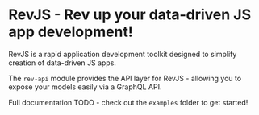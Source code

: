 # RevJS - Rev up your data-driven JS app development!

RevJS is a rapid application development toolkit designed to simplify creation
of data-driven JS apps.

The `rev-api` module provides the API layer for RevJS - allowing you to expose
your models easily via a GraphQL API.

Full documentation TODO - check out the `examples` folder to get started!